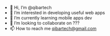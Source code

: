 - 👋 Hi, I’m @qibartech
- 👀 I’m interested in developing useful web apps
- 🌱 I’m currently learning mobile apps dev
- 💞️ I’m looking to collaborate on ???
- 📫 How to reach me qibartech@gmail.com

<!---
qibartech/qibartech is a ✨ special ✨ repository because its `README.md` (this file) appears on your GitHub profile.
You can click the Preview link to take a look at your changes.
--->
